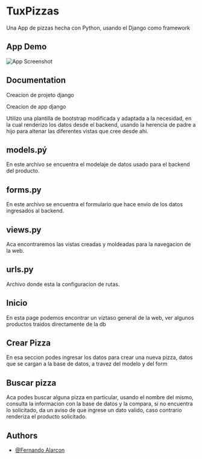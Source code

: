 
# TuxPizzas

Una App de pizzas hecha con Python, usando el Django como framework


## App Demo

![App Screenshot](https://media.giphy.com/media/w0Hp1hscHMZnOVsGTb/giphy.gif)


## Documentation

Creacion de projeto django 

Creacion de app django

Utilizo una plantilla de bootstrap modificada y adaptada a la necesidad, en la cual renderizo los datos desde el backend, usando la herencia de padre a hijo para altenar las diferentes vistas que cree desde ahi.

## models.pý
En este archivo se encuentra el modelaje de datos usado para el backend del producto.

## forms.py 
En este archivo se encuentra el formulario que hace envio de los datos ingresados al backend.

## views.py
Aca encontraremos las vistas creadas y moldeadas para la navegacion de la web.

## urls.py

Archivo donde esta la configuracion de rutas.

## Inicio

En esta page podemos encontrar un viztaso general de la web, ver algunos productos traidos directamente de la db

## Crear Pizza

En esa seccion podes ingresar los datos para crear una nueva pizza, datos que se cargan a la base de datos, a travez del modelo y del form 

## Buscar pizza

Aca podes buscar alguna pizza en particular, usando el nombre del mismo, consulta la informacion con la base de datos y la compara, si no encuentra lo solicitado, da un aviso de que ingrese un dato valido, caso contrario renderiza el producto solicitado.


## Authors

- [@Fernando Alarcon](https://www.linkedin.com/in/feralarcon1995/)

